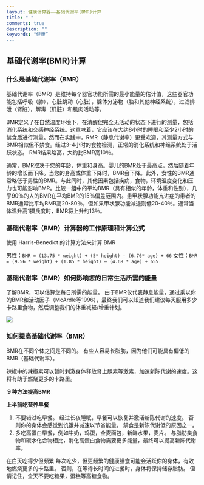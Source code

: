 ```yaml
---
layout: 健康计算器——基础代谢率(BMR)计算
title: " "
comments: true
description: ""
keywords: "健康”
---
```


## 基础代谢率(BMR)计算

### 什么是基础代谢率（BMR）

基础代谢率（BMR）是维持每个器官功能所需的最小能量的估计值，这些器官功能包括呼吸（肺），心脏跳动（心脏），腺体分泌物（脑和其他神经系统），过滤排泄（肾脏），解毒（肝脏）和肌肉活动等。

BMR定义了在自然温度环境下，在清醒但完全无活动的状态下进行的测量，包括消化系统和交感神经系统。这意味着，它应该在大约8小时的睡眠和至少2小时的禁食后进行测量。然而在实践中，RMR（静息代谢率）更受欢迎，其测量方式与BMR相似但不禁食。经过3-4小时的食物检测，正常的消化系统和神经系统处于活跃状态。 RMR结果略高，大约比BMR高10％。

通常，BMR取决于您的年龄，体重和身高。婴儿的BMR处于最高点，然后随着年龄的增长而下降。当您的身高或体重下降时，BMR会下降。此外，女性的BMR通常略低于男性的BMR。与此同时，其他因素包括疾病，食物，环境温度变化和压力也可能影响BMR。比较一组中的平均BMR（具有相似的年龄，体重和性别），几乎90％的人的BMR在平均BMR的15％偏差范围内。患甲状腺功能亢进症的患者的BMR通常比平均BMR高20-80％，但如果甲状腺功能减退则低20-40％。通常当体温升高1摄氏度时，BMR将上升约13％。

### 基础代谢率（BMR）计算器的工作原理和计算公式

使用 Harris-Benedict 的计算方法来计算 BMR

男性：`BMR = (13.75 * weight) + (5* height) - (6.76* age) + 66`
女性：`BMR = (9.56 * weight) + (1.85 * height) – (4.68 * age) + 655`

### 基础代谢率（BMR）如何影响您的日常生活所需的能量

了解BMR，可以估算您每日所需的能量。 由于BMR仅代表静息能量，通过乘以你的BMR和活动因子（McArdle等1996），最终我们可以知道我们建议每天服用多少卡路里食物，然后调整我们的体重减轻/增重计划。

![](./_image/2019-04/2019-04-23-17-57-16.png)


### 如何提高基础代谢率（BMR）
        
BMR在不同个体之间是不同的。 有些人容易长脂肪，因为他们可能具有偏低的BMR（基础代谢率）。

辣椒中的辣椒素可以暂时刺激身体释放肾上腺素等激素，加速新陈代谢的速度。这将有助于燃烧更多的卡路里。

**９种方法提高BMR**

**上半前吃营养早餐**

1. 不要错过吃早餐。 经过长夜睡眠，早餐可以恢复并激活新陈代谢的速度。 否则你的身体会感觉到饥饿并减速以节省能量。 禁食是新陈代谢低的原因之一。
2. 多吃高蛋白早餐，例如牛奶，鸡蛋，全麦面包，新鲜水果，麦片。 与脂肪类食物和碳水化合物相比，消化高蛋白食物需要更多能量，最终可以提高新陈代谢率。

在白天吃得少但频繁	每次吃少，但更频繁的健康膳食可能会活跃你的身体，有效地燃烧更多的卡路里。 否则，在等待长时间的进餐时，身体将保持储存脂肪。 但请记住，全天不要吃糖果，蛋糕等高糖食物。